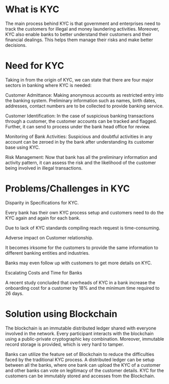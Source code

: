 # What is KYC

The main process behind KYC is that government and enterprises need to track the customers for illegal and money laundering activities. Moreover, KYC also enable banks to better understand their customers and their financial dealings. This helps them manage their risks and make better decisions.

# Need for KYC

Taking in from the origin of KYC, we can state that there are four major sectors in banking where KYC is needed:

Customer Admittance: Making anonymous accounts as restricted entry into the banking system. Preliminary information such as names, birth dates, addresses, contact numbers are to be collected to provide banking service.

Customer Identification: In the case of suspicious banking transactions through a customer, the customer accounts can be tracked and flagged. Further, it can send to process under the bank head office for review.

Monitoring of Bank Activities: Suspicious and doubtful activities in any account can be zeroed in by the bank after understanding its customer base using KYC.

Risk Management: Now that bank has all the preliminary information and activity pattern, it can assess the risk and the likelihood of the customer being involved in illegal transactions.

# Problems/Challenges in KYC

Disparity in Specifications for KYC.

Every bank has their own KYC process setup and customers need to do the KYC again and again for each bank.

Due to lack of KYC standards compiling reach request is time-consuming.

Adverse impact on Customer relationship.

It becomes irksome for the customers to provide the same information to different banking entities and industries.

Banks may even follow up with customers to get more details on KYC.

Escalating Costs and Time for Banks

A recent study concluded that overheads of KYC in a bank increase the onboarding cost for a customer by 18% and the minimum time required to 26 days.

# Solution using Blockchain

The blockchain is an immutable distributed ledger shared with everyone involved in the network. Every participant interacts with the blockchain using a public-private cryptographic key combination. Moreover, immutable record storage is provided, which is very hard to tamper.

 
Banks can utilize the feature set of Blockchain to reduce the difficulties faced by the traditional KYC process. A distributed ledger can be setup between all the banks, where one bank can upload the KYC of a customer and other banks can vote on legitimacy of the customer details. KYC for the customers can be immutably stored and accesses from the Blockchain.
